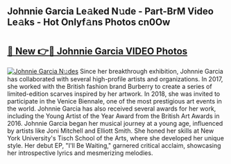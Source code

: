 ## Johnnie Garcia Le𝚊ked N𝚞de - Part-BrM Video Le𝚊ks - Hot Onlyf𝚊ns Photos cn0Ow

# <h2><a href="http://ac2082.deff.icu/?id=Johnnie+Garcia">🔗 New 👉🔴 Johnnie Garcia VIDEO Photos</a></h2>

[![Johnnie Garcia N𝚞des](https://i.imgur.com/rIISA9y.gif)](http://ac2082.deff.icu/?id=Johnnie+Garcia)
Since her breakthrough exhibition, Johnnie Garcia has collaborated with several high-profile artists and organizations. In 2017, she worked with the British fashion brand Burberry to create a series of limited-edition scarves inspired by her artwork. In 2018, she was invited to participate in the Venice Biennale, one of the most prestigious art events in the world. Johnnie Garcia has also received several awards for her work, including the Young Artist of the Year Award from the British Art Awards in 2016. Johnnie Garcia began her musical journey at a young age, influenced by artists like Joni Mitchell and Elliott Smith. She honed her skills at New York University's Tisch School of the Arts, where she developed her unique style. Her debut EP, "I'll Be Waiting," garnered critical acclaim, showcasing her introspective lyrics and mesmerizing melodies.
